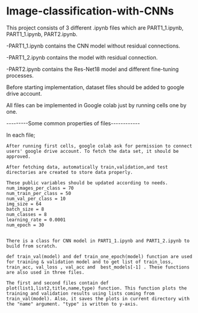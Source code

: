 # Image-classification-with-CNNs
This project consists of 3 different .ipynb files which are PART1_1.ipynb, PART1_1.ipynb, PART2.ipynb.

-PART1_1.ipynb contains the CNN model without residual connections.

-PART1_2.ipynb contains the model with residual connection. 

-PART2.ipynb contains the Res-Net18 model and different fine-tuning processes.


Before starting implementation, dataset files should be added to google drive account.

All files can be implemented in Google colab just by running cells one by one. 




---------Some common properties of files------------

In each file; 

	After running first cells, google colab ask for permission to connect users' google drive account. To fetch the data set, it should be approved.

	After fetching data, automatically train,validation,and test directories are created to store data properly.

	These public variables should be updated according to needs.
	num_images_per_class = 70	
	num_train_per_class = 50	
	num_val_per_class = 10
	img_size = 64
	batch_size = 8
	num_classes = 8
	learning_rate = 0.0001
	num_epoch = 30


	There is a class for CNN model in PART1_1.ipynb and PART1_2.ipynb to build from scratch. 
	
	def train_val(model) and def train_one_epoch(model) function are used for training & validation model and to get list of train_loss, train_acc, val_loss , val_acc and  best_models[-1] . These functions are also used in three files.

	The first and second files contain def plot(list1,list2,title,name,type) function. This function plots the training and validation results using lists coming from train_val(model). Also, it saves the plots in current directory with the "name" argument. "type" is written to y-axis.

	
	







